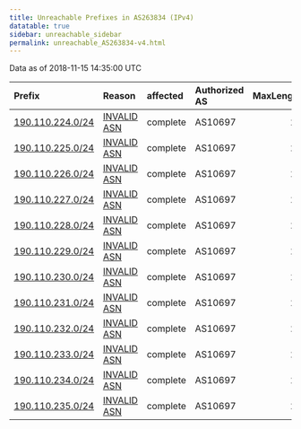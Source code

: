 ```yaml
---
title: Unreachable Prefixes in AS263834 (IPv4)
datatable: true
sidebar: unreachable_sidebar
permalink: unreachable_AS263834-v4.html
---
```


Data as of 2018-11-15 14:35:00 UTC


<div class="datatable-begin"></div>

| Prefix                                                     | Reason                                                                                                   | affected   | Authorized AS   |   MaxLength | Anchor                                         |   unreachable /24s |
|:-----------------------------------------------------------|:---------------------------------------------------------------------------------------------------------|:-----------|:----------------|------------:|:-----------------------------------------------|-------------------:|
| [190.110.224.0/24](https://stat.ripe.net/190.110.224.0/24) | [INVALID ASN](https://rpki-validator.ripe.net/announcement-preview?asn=AS263834&prefix=190.110.224.0/24) | complete   | AS10697         |          24 | [LACNIC](unreachable_LACNIC_RPKI_Root-v4.html) |                  1 |
| [190.110.225.0/24](https://stat.ripe.net/190.110.225.0/24) | [INVALID ASN](https://rpki-validator.ripe.net/announcement-preview?asn=AS263834&prefix=190.110.225.0/24) | complete   | AS10697         |          24 | [LACNIC](unreachable_LACNIC_RPKI_Root-v4.html) |                  1 |
| [190.110.226.0/24](https://stat.ripe.net/190.110.226.0/24) | [INVALID ASN](https://rpki-validator.ripe.net/announcement-preview?asn=AS263834&prefix=190.110.226.0/24) | complete   | AS10697         |          24 | [LACNIC](unreachable_LACNIC_RPKI_Root-v4.html) |                  1 |
| [190.110.227.0/24](https://stat.ripe.net/190.110.227.0/24) | [INVALID ASN](https://rpki-validator.ripe.net/announcement-preview?asn=AS263834&prefix=190.110.227.0/24) | complete   | AS10697         |          24 | [LACNIC](unreachable_LACNIC_RPKI_Root-v4.html) |                  1 |
| [190.110.228.0/24](https://stat.ripe.net/190.110.228.0/24) | [INVALID ASN](https://rpki-validator.ripe.net/announcement-preview?asn=AS263834&prefix=190.110.228.0/24) | complete   | AS10697         |          24 | [LACNIC](unreachable_LACNIC_RPKI_Root-v4.html) |                  1 |
| [190.110.229.0/24](https://stat.ripe.net/190.110.229.0/24) | [INVALID ASN](https://rpki-validator.ripe.net/announcement-preview?asn=AS263834&prefix=190.110.229.0/24) | complete   | AS10697         |          24 | [LACNIC](unreachable_LACNIC_RPKI_Root-v4.html) |                  1 |
| [190.110.230.0/24](https://stat.ripe.net/190.110.230.0/24) | [INVALID ASN](https://rpki-validator.ripe.net/announcement-preview?asn=AS263834&prefix=190.110.230.0/24) | complete   | AS10697         |          24 | [LACNIC](unreachable_LACNIC_RPKI_Root-v4.html) |                  1 |
| [190.110.231.0/24](https://stat.ripe.net/190.110.231.0/24) | [INVALID ASN](https://rpki-validator.ripe.net/announcement-preview?asn=AS263834&prefix=190.110.231.0/24) | complete   | AS10697         |          24 | [LACNIC](unreachable_LACNIC_RPKI_Root-v4.html) |                  1 |
| [190.110.232.0/24](https://stat.ripe.net/190.110.232.0/24) | [INVALID ASN](https://rpki-validator.ripe.net/announcement-preview?asn=AS263834&prefix=190.110.232.0/24) | complete   | AS10697         |          24 | [LACNIC](unreachable_LACNIC_RPKI_Root-v4.html) |                  1 |
| [190.110.233.0/24](https://stat.ripe.net/190.110.233.0/24) | [INVALID ASN](https://rpki-validator.ripe.net/announcement-preview?asn=AS263834&prefix=190.110.233.0/24) | complete   | AS10697         |          24 | [LACNIC](unreachable_LACNIC_RPKI_Root-v4.html) |                  1 |
| [190.110.234.0/24](https://stat.ripe.net/190.110.234.0/24) | [INVALID ASN](https://rpki-validator.ripe.net/announcement-preview?asn=AS263834&prefix=190.110.234.0/24) | complete   | AS10697         |          24 | [LACNIC](unreachable_LACNIC_RPKI_Root-v4.html) |                  1 |
| [190.110.235.0/24](https://stat.ripe.net/190.110.235.0/24) | [INVALID ASN](https://rpki-validator.ripe.net/announcement-preview?asn=AS263834&prefix=190.110.235.0/24) | complete   | AS10697         |          24 | [LACNIC](unreachable_LACNIC_RPKI_Root-v4.html) |                  1 |

<div class="datatable-end"></div>